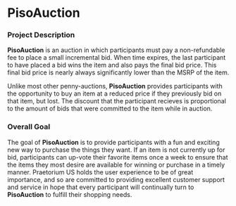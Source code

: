 # PisoAuction

### Project Description
**PisoAuction** is an auction in which participants must pay a non-refundable
fee to place a small incremental bid.  When time expires, the last participant
to have placed a bid wins the item and also pays the final bid price.  This
final bid price is nearly always significantly lower than the MSRP of the item.

Unlike most other penny-auctions, **PisoAuction** provides participants with the
opportunity to buy an item at a reduced price if they previously bid on that
item, but lost.  The discount that the participant recieves is proportional
to the amount of bids that were committed to the item while in auction.

### Overall Goal
The goal of **PisoAuction** is to provide participants with a fun and exciting
new way to purchase the things they want.  If an item is not currently up for bid,
participants can up-vote their favorite items once a week to ensure that the items
they most desire are available for winning or purchase in a timely manner.  Praetorium
US holds the user experience to be of great importance, and so are committed to
providing excellent customer support and service in hope that every participant
will continually turn to **PisoAuction** to fulfill their shopping needs.
